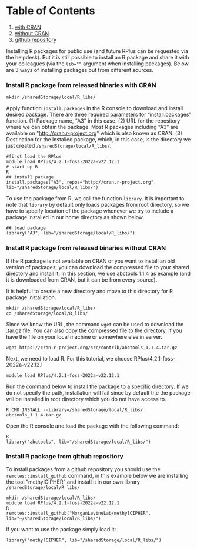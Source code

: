 
# Table of Contents
1. [with CRAN](#install-r-package-from-released-binaries-with-cran)
2. [without CRAN](#install-r-package-from-released-binaries-without-cran)
3. [github repository](#install-r-package-from-github-repository)

Installing R packages for public use (and future RPlus can be requested via the helpdesk). But it is still possible to install an R package and share it with your colleagues (via the `lib=""` argument when installing packages). Below are 3 ways of installing packages but from different sources.

### Install R package from released binaries with CRAN
```
mkdir /sharedStorage/local/R_libs/
```
Apply function `install.packages` in the R console to download and install desired package. There are three required parameters for “install.packages” function. (1) Package name, "A3" in this case. (2) URL for the repository where we can obtain the package. Most R packages including “A3” are available on "http://cran.r-project.org" which is also known as CRAN. (3) Destination for the installed package, which, in this case, is the directory we just created `/sharedStorage/local/R_libs/`.
```
#first load the RPlus
module load RPlus/4.2.1-foss-2022a-v22.12.1
# start up R
R
## install package
install.packages("A3", repos="http://cran.r-project.org", lib="/sharedStorage/local/R_libs/")
```
To use the package from R, we call the function `library`. It is important to note that `library` by default only loads packages from root directory, so we have to specify location of the package whenever we try to include a package installed in our home directory as shown below.
```
## load package
library("A3", lib="/sharedStorage/local/R_libs/")
```

### Install R package from released binaries without CRAN

If the R package is not available on CRAN or you want to install an old version of packages, you can download the compressed file to your shared directory and install it. In this section, we use abctools 1.1.4 as example (and it is downloaded from CRAN, but it can be from every source).

It is helpful to create a new directory and move to this directory for R package installation.
```
mkdir /sharedStorage/local/R_libs/
cd /sharedStorage/local/R_libs/
```
Since we know the URL, the command `wget` can be used to download the .tar.gz file. You can also copy the compressed file to the directory, if you have the file on your local machine or somewhere else in server.

```wget https://cran.r-project.org/src/contrib/abctools_1.1.4.tar.gz```

Next, we need to load R. For this tutorial, we choose RPlus/4.2.1-foss-2022a-v22.12.1
```
module load RPlus/4.2.1-foss-2022a-v22.12.1
```
Run the command below to install the package to a specific directory. If we do not specify the path, installation will fail since by default the the package will be installed in root directory which you do not have access to.
```
R CMD INSTALL --library=/sharedStorage/local/R_libs/ abctools_1.1.4.tar.gz
```
Open the R console and load the package with the following command:
```
R
library("abctools", lib="/sharedStorage/local/R_libs/") 
```

### Install R package from github repository
To install packages from a github repository you should use the `remotes::install_github` command, in this example below we are installing the tool "methylCIPHER" and install it in our own library `/sharedStorage/local/R_libs/`

```
mkdir /sharedStorage/local/R_libs/ 
module load RPlus/4.2.1-foss-2022a-v22.12.1
R
remotes::install_github("MorganLevineLab/methylCIPHER", lib="~/sharedStorage/local/R_libs/")
```
If you want to use the package simply load it:
```
library("methylCIPHER", lib="/sharedStorage/local/R_libs/")
```
